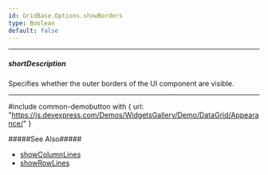 ```yaml
---
id: GridBase.Options.showBorders
type: Boolean
default: false
---
```

---
##### shortDescription
Specifies whether the outer borders of the UI component are visible.

---
#include common-demobutton with {
    url: "https://js.devexpress.com/Demos/WidgetsGallery/Demo/DataGrid/Appearance/"
}

#####See Also#####
- [showColumnLines](/api-reference/10%20UI%20Components/GridBase/1%20Configuration/showColumnLines.md '{basewidgetpath}/Configuration/#showColumnLines')
- [showRowLines](/api-reference/10%20UI%20Components/GridBase/1%20Configuration/showRowLines.md '{basewidgetpath}/Configuration/#showRowLines')

